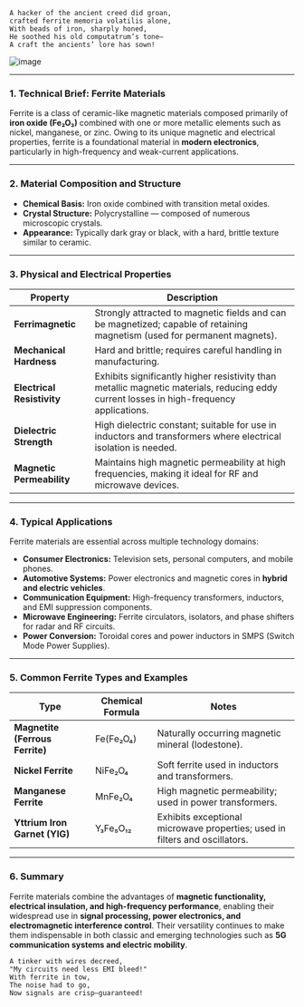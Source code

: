 

```
A hacker of the ancient creed did groan,
crafted ferrite memoria volatilis alone,
With beads of iron, sharply honed,
He soothed his old computatrum’s tone—
A craft the ancients’ lore has sown!  

```


 

![image](https://github.com/user-attachments/assets/16d8d9c9-8ae3-4b6d-9d00-6fe4151909b5)




---

### 1. Technical Brief: Ferrite Materials

Ferrite is a class of ceramic-like magnetic materials composed primarily of **iron oxide (Fe₂O₃)** combined with one or more metallic elements such as nickel, manganese, or zinc. Owing to its unique magnetic and electrical properties, ferrite is a foundational material in **modern electronics**, particularly in high-frequency and weak-current applications.

---

### 2. Material Composition and Structure

* **Chemical Basis:** Iron oxide combined with transition metal oxides.
* **Crystal Structure:** Polycrystalline — composed of numerous microscopic crystals.
* **Appearance:** Typically dark gray or black, with a hard, brittle texture similar to ceramic.

---

### 3. Physical and Electrical Properties

| Property                   | Description                                                                                                                              |
| -------------------------- | ---------------------------------------------------------------------------------------------------------------------------------------- |
| **Ferrimagnetic**          | Strongly attracted to magnetic fields and can be magnetized; capable of retaining magnetism (used for permanent magnets).                |
| **Mechanical Hardness**    | Hard and brittle; requires careful handling in manufacturing.                                                                            |
| **Electrical Resistivity** | Exhibits significantly higher resistivity than metallic magnetic materials, reducing eddy current losses in high-frequency applications. |
| **Dielectric Strength**    | High dielectric constant; suitable for use in inductors and transformers where electrical isolation is needed.                           |
| **Magnetic Permeability**  | Maintains high magnetic permeability at high frequencies, making it ideal for RF and microwave devices.                                  |

---

### 4. Typical Applications

Ferrite materials are essential across multiple technology domains:

* **Consumer Electronics:** Television sets, personal computers, and mobile phones.
* **Automotive Systems:** Power electronics and magnetic cores in **hybrid and electric vehicles**.
* **Communication Equipment:** High-frequency transformers, inductors, and EMI suppression components.
* **Microwave Engineering:** Ferrite circulators, isolators, and phase shifters for radar and RF circuits.
* **Power Conversion:** Toroidal cores and power inductors in SMPS (Switch Mode Power Supplies).

---

### 5. Common Ferrite Types and Examples

| Type                            | Chemical Formula | Notes                                                                       |
| ------------------------------- | ---------------- | --------------------------------------------------------------------------- |
| **Magnetite (Ferrous Ferrite)** | Fe(Fe₂O₄)        | Naturally occurring magnetic mineral (lodestone).                           |
| **Nickel Ferrite**              | NiFe₂O₄          | Soft ferrite used in inductors and transformers.                            |
| **Manganese Ferrite**           | MnFe₂O₄          | High magnetic permeability; used in power transformers.                     |
| **Yttrium Iron Garnet (YIG)**   | Y₃Fe₅O₁₂         | Exhibits exceptional microwave properties; used in filters and oscillators. |

---

### 6. Summary

Ferrite materials combine the advantages of **magnetic functionality, electrical insulation, and high-frequency performance**, enabling their widespread use in **signal processing, power electronics, and electromagnetic interference control**. Their versatility continues to make them indispensable in both classic and emerging technologies such as **5G communication systems and electric mobility**.

```
A tinker with wires decreed,  
"My circuits need less EMI bleed!"  
With ferrite in tow,  
The noise had to go,  
Now signals are crisp—guaranteed!
```
